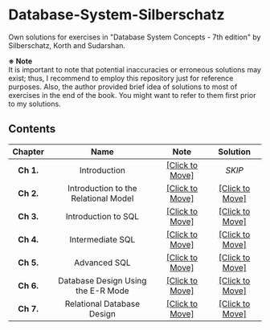 # Database-System-Silberschatz
Own solutions for exercises in "Database System Concepts - 7th edition" by Silberschatz, Korth and Sudarshan.


**※ Note** <br>
It is important to note that potential inaccuracies or erroneous solutions may exist; thus, I recommend to employ this repository just for reference purposes. Also, the author provided brief idea of solutions to most of exercises in the end of the book. You might want to refer to them first prior to my solutions. 

## Contents 

| **Chapter** |       **Name**       |  **Note**  | **Solution** |
|:-----------:|:--------------------:|:----------:|:------------:|
|  **Ch 1.**  |     Introduction     | [[Click to Move]](/notes/ch1.md) | *SKIP* |
|  **Ch 2.** | Introduction to the Relational Model | [[Click to Move]](/notes/ch2.md) | [[Click to Move]](ch02-introduction-to-the-relational-model.md) |
|  **Ch 3.** | Introduction to SQL | [[Click to Move]](/notes/ch3.md) | [[Click to Move]](ch03-introduction-to-sql.md) |
|  **Ch 4.** | Intermediate SQL | [[Click to Move]](/notes/ch3.md) | [[Click to Move]](ch03-introduction-to-sql.md) |
|  **Ch 5.** | Advanced SQL | [[Click to Move]](/notes/ch3.md) | [[Click to Move]](ch03-introduction-to-sql.md) |
|  **Ch 6.** | Database Design Using the E-R Mode | [[Click to Move]](/notes/ch3.md) | [[Click to Move]](ch03-introduction-to-sql.md) |
|  **Ch 7.** | Relational Database Design | [[Click to Move]](/notes/ch3.md) | [[Click to Move]](ch03-introduction-to-sql.md) |
